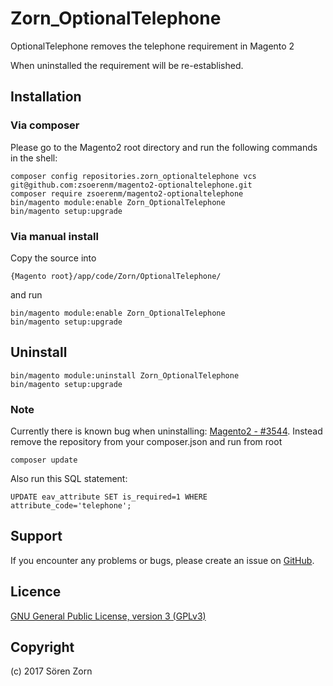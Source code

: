 ﻿Zorn_OptionalTelephone
===================
OptionalTelephone removes the telephone requirement in Magento 2 

When uninstalled the requirement will be re-established.

Installation
------------

### Via composer

Please go to the Magento2 root directory and run the following commands in the shell:

```
composer config repositories.zorn_optionaltelephone vcs git@github.com:zsoerenm/magento2-optionaltelephone.git
composer require zsoerenm/magento2-optionaltelephone
bin/magento module:enable Zorn_OptionalTelephone
bin/magento setup:upgrade
```
### Via manual install

Copy the source into
```
{Magento root}/app/code/Zorn/OptionalTelephone/
```
and run
```
bin/magento module:enable Zorn_OptionalTelephone
bin/magento setup:upgrade
```

Uninstall
------------

```
bin/magento module:uninstall Zorn_OptionalTelephone
bin/magento setup:upgrade
```
### Note
Currently there is known bug when uninstalling: [Magento2 - #3544](https://github.com/magento/magento2/issues/3544).
Instead remove the repository from your composer.json and run from root 
```
composer update
```

Also run this SQL statement:
```
UPDATE eav_attribute SET is_required=1 WHERE attribute_code='telephone';
```

Support
-------
If you encounter any problems or bugs, please create an issue on [GitHub](https://github.com/zsoerenm/magento2-optionaltelephone/issues).


Licence
-------
[GNU General Public License, version 3 (GPLv3)](http://opensource.org/licenses/gpl-3.0)

Copyright
---------
(c) 2017 Sören Zorn
